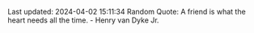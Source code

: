 Last updated: 2024-04-02 15:11:34
Random Quote: A friend is what the heart needs all the time. - Henry van Dyke Jr.